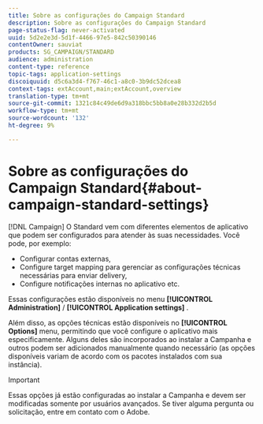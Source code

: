 ```yaml
---
title: Sobre as configurações do Campaign Standard
description: Sobre as configurações do Campaign Standard
page-status-flag: never-activated
uuid: 5d2e2e3d-5d1f-4466-97e5-842c50390146
contentOwner: sauviat
products: SG_CAMPAIGN/STANDARD
audience: administration
content-type: reference
topic-tags: application-settings
discoiquuid: d5c6a3d4-f767-46c1-a8c0-3b9dc52dcea8
context-tags: extAccount,main;extAccount,overview
translation-type: tm+mt
source-git-commit: 1321c84c49de6d9a318bbc5bb8a0e28b332d2b5d
workflow-type: tm+mt
source-wordcount: '132'
ht-degree: 9%

---
```



# Sobre as configurações do Campaign Standard{#about-campaign-standard-settings}

[!DNL Campaign] O Standard vem com diferentes elementos de aplicativo que podem ser configurados para atender às suas necessidades. Você pode, por exemplo:

* Configurar contas externas,
* Configure target mapping para gerenciar as configurações técnicas necessárias para enviar delivery,
* Configure notificações internas no aplicativo etc.

Essas configurações estão disponíveis no menu **[!UICONTROL Administration]** / **[!UICONTROL Application settings]** .

Além disso, as opções técnicas estão disponíveis no **[!UICONTROL Options]** menu, permitindo que você configure o aplicativo mais especificamente. Alguns deles são incorporados ao instalar a Campanha e outros podem ser adicionados manualmente quando necessário (as opções disponíveis variam de acordo com os pacotes instalados com sua instância).

>[!IMPORTANT]
>
>Essas opções já estão configuradas ao instalar a Campanha e devem ser modificadas somente por usuários avançados. Se tiver alguma pergunta ou solicitação, entre em contato com o Adobe.
